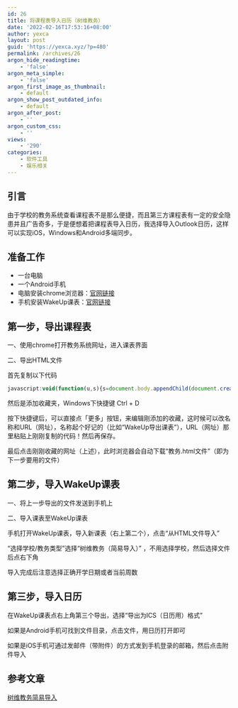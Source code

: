 ```yaml
---
id: 26
title: 将课程表导入日历（树维教务）
date: '2022-02-16T17:53:16+08:00'
author: yexca
layout: post
guid: 'https://yexca.xyz/?p=480'
permalink: /archives/26
argon_hide_readingtime:
    - 'false'
argon_meta_simple:
    - 'false'
argon_first_image_as_thumbnail:
    - default
argon_show_post_outdated_info:
    - default
argon_after_post:
    - ''
argon_custom_css:
    - ''
views:
    - '290'
categories:
    - 软件工具
    - 娱乐相关
---
```


## 引言

由于学校的教务系统查看课程表不是那么便捷，而且第三方课程表有一定的安全隐患并且广告奇多，于是便想着把课程表导入日历，我选择导入Outlook日历，这样可以实现iOS，Windows和Android多端同步。

## 准备工作

- 一台电脑
- 一个Android手机
- 电脑安装chrome浏览器：[官网链接](https://www.google.cn/intl/zh-CN/chrome/)
- 手机安装WakeUp课表：[官网链接](https://wakeup.fun/)

## 第一步，导出课程表

一、使用chrome打开教务系统网址，进入课表界面

二、导出HTML文件

首先复制以下代码

```javascript
javascript:void(function(u,s){s=document.body.appendChild(document.createElement('script'));s.src=u+'?ts='+Date.now();s.charset='UTF-8'}('https://the-red-hat-was-uncovered.gitee.io/supwisdom-course-table/dist.js'))
```

然后是添加收藏夹，Windows下快捷键 Ctrl + D

按下快捷键后，可以直接点「更多」按钮，来编辑刚添加的收藏，这时候可以改名称和URL（网址），名称起个好记的（比如“WakeUp导出课表”），URL（网址）那里粘贴上刚刚复制的代码！然后再保存。

最后点击刚刚收藏的网址（上述），此时浏览器会自动下载“教务.html文件”（即为下一步要用的文件）

## 第二步，导入WakeUp课表

一、将上一步导出的文件发送到手机上

二、导入课表至WakeUp课表

手机打开WakeUp课表，导入新课表（右上第二个），点击“从HTML文件导入”

“选择学校/教务类型”选择“树维教务（简易导入）” ，不用选择学校，然后选择文件后点右下角

导入完成后注意选择正确开学日期或者当前周数

## 第三步，导入日历

在WakeUp课表点右上角第三个导出，选择“导出为ICS（日历用）格式”

如果是Android手机可找到文件目录，点击文件，用日历打开即可

如果是iOS手机可通过发邮件（带附件）的方式发到手机登录的邮箱，然后点击附件导入

## 参考文章

[树维教务简易导入](http://apk.wakeup.fun/shuwei.html)
